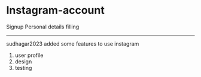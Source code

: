 # Instagram-account
Signup
Personal details filling
_____________________

sudhagar2023 added some features to use instagram
1. user profile
2. design
3. testing
